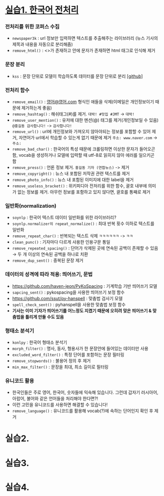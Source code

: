 # [실습1. 한국어 전처리](https://github.com/boostcampaitech3/level2-mrc-level2-nlp-09/blob/develop/EDA/%EC%8B%A4%EC%8A%B51-%ED%95%9C%EA%B5%AD%EC%96%B4_%EC%A0%84%EC%B2%98%EB%A6%AC.ipynb)

### 전처리를 위한 코퍼스 수집

- `newspaper3k` : url 정보만 입력하면 텍스트를 추출해주는 라이브러리 (뉴스 기사의 제목과 내용을 자동으로 분리해줌)
- `remove_html()` : <>가 존재하고 안에 문자가 존재하면 html 태그로 인식해 제거

### 문장 분리

- `kss` : 문장 단위로 모델이 학습하도록 데이터를 문장 단위로 분리 [[github]](https://github.com/hyunwoongko/kss)

### 전처리 함수

- `remove_email()` : 영어@영어.com 형식인 애들을 삭제(이메일은 개인정보이기 때문에 제거하는게 좋음)
- `remove_hashtag()` : 해쉬태그(#)를 제거. `대박! #맛집 #JMT` -> `대박!`
- `remove_user_mention()` : 유저에 대한 멘션(@) 태그를 제거(개인정보일 수 있음) `@홍길동 감사합니다!` ->  `감사합니다!`
- `remove_url()` : url에 개인정보와 가져오지 않아야되는 정보를 포함할 수 있어 제거, 자연어가 url에서 학습할 수 있는게 없기 때문에 제거 `주소: www.naver.com` -> `주소:`
- `remove_bad_char()` : 한국어의 특성 때문에 크롤링하면 이상한 문자가 들어오곤 함, vocab을 생성하거나 모델에 입력할 때 utf-8로 읽히지 않아 에러를 일으키곤 함
- `remove_press()` : 언론 정보 제거. `홍길동 기자 (연합뉴스)` -> 제거
- `remove_copyright()` : 뉴스 내 포함된 저작권 관련 텍스트를 제거
- `remove_photo_info()` : 뉴스 내 포함된 이미지에 대한 label을 제거
- `remove_useless_bracket()` : 위키피디아 전처리를 위한 함수, 괄호 내부에 의미가 없는 정보를 제거. 아무런 정보를 포함하고 있지 않다면, 괄호를 통째로 제거

### 일반화(normalization)

- `soynlp` : 한국어 텍스트 데이터 일반화를 위한 라이브러리?
- `soynlp.normalizer의 repeat_normalize()` : 최대 반복 횟수 이하로 텍스트를 일반화
- `remove_repeat_char()` : 반복되는 텍스트 삭제 `ㅋㅋㅋㅋㅋㅋ` -> `ㅋㅋ`
- `clean_punc()` : 기자마다 다르게 사용한 인용구문 통일
- `remove_repeated_spacing()` : 단어가 삭제된 곳에 연속된 공백이 존재할 수 있음 → 두 개 이상의 연속된 공백을 하나로 치환
- `remove_dup_sent()` : 중복된 문장 제거

### 데이터의 성격에 따라 적용: 띄어쓰기, 문법

- https://github.com/haven-jeon/PyKoSpacing : 기계학습 기반 띄어쓰기 모델
- `sapcing_sent()` : pykospacing을 사용한 띄어쓰기 보정 함수
- https://github.com/ssut/py-hanspell : 맞춤법 검사기 모델
- `spell_check_sent()` : pyhanspell을 사용한 맞춤법 보정 함수
- **기사는 이미 기자가 띄어쓰기를 어느정도 지켰기 때문에 오히려 맞은 띄어쓰기 & 맞춤법을 틀리게 만들 수도 있음**

### 형태소 분석기

- `konlpy` : 한국어 형태소 분석기
- `morph_filter()` : 명사, 동사, 형용사가 한 문장안에 들어있는 데이터만 사용
- `excluded_word_filter()` : 특정 단어를 포함하는 문장 필터링
- `remove_stopwords()` : 불용어 정의 후 제거
- `min_max_filter()` : 문장을 최대, 최소 길이로 필터링

### 유니코드 활용

- 한국인들은 주로 영어, 한국어, 숫자들에 익숙해 있습니다. 그런데 갑자기 러시아어, 아랍어, 불어와 같은 언어들을 처리해야 한다면?!
- 이런 고민을 유니코드를 사용하면 해결할 수 있습니다!
- `remove_language()` : 유니코드를 활용해 vocab(?)에 속하는 단어인지 확인 후 제거

# 실습2. 


# 실습3. 


# 실습4. 
